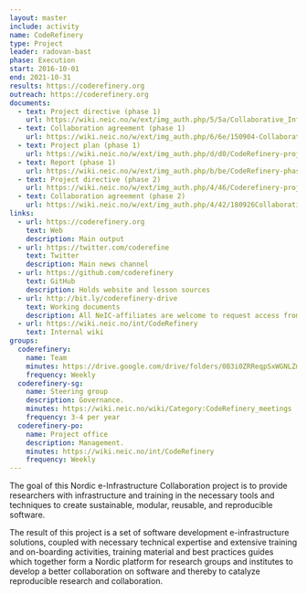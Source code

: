 ```yaml
---
layout: master
include: activity
name: CodeRefinery
type: Project
leader: radovan-bast
phase: Execution
start: 2016-10-01
end: 2021-10-31
results: https://coderefinery.org
outreach: https://coderefinery.org
documents:
  - text: Project directive (phase 1)
    url: https://wiki.neic.no/w/ext/img_auth.php/5/5a/Collaborative_Infrastructure_for_Scientific_Software_Project_directive.doc
  - text: Collaboration agreement (phase 1)
    url: https://wiki.neic.no/w/ext/img_auth.php/6/6e/150904-Collaborative_Infrastructure_for_Scientific_Software_Collaboration_Agreement.pdf
  - text: Project plan (phase 1)
    url: https://wiki.neic.no/w/ext/img_auth.php/d/d0/CodeRefinery-project-plan-v1.0.pdf
  - text: Report (phase 1)
    url: https://wiki.neic.no/w/ext/img_auth.php/b/be/CodeRefinery-phase1-report.pdf
  - text: Project directive (phase 2)
    url: https://wiki.neic.no/w/ext/img_auth.php/4/46/Coderefinery-project-directive-phase-2.pdf
  - text: Collaboration agreement (phase 2)
    url: https://wiki.neic.no/w/ext/img_auth.php/4/42/180926Collaboration_Agreement_for_CodeRefinery2_clean.pdf
links:
  - url: https://coderefinery.org
    text: Web
    description: Main output
  - url: https://twitter.com/coderefine
    text: Twitter
    description: Main news channel
  - url: https://github.com/coderefinery
    text: GitHub
    description: Holds website and lesson sources
  - url: http://bit.ly/coderefinery-drive
    text: Working documents
    description: All NeIC-affiliates are welcome to request access from project lead
  - url: https://wiki.neic.no/int/CodeRefinery
    text: Internal wiki
groups:
  coderefinery:
    name: Team
    minutes: https://drive.google.com/drive/folders/0B3i0ZRReqpSxWGNLZmN4RmYzNUk
    frequency: Weekly
  coderefinery-sg:
    name: Steering group
    description: Governance.
    minutes: https://wiki.neic.no/wiki/Category:CodeRefinery_meetings
    frequency: 3-4 per year
  coderefinery-po:
    name: Project office
    description: Management.
    minutes: https://wiki.neic.no/int/CodeRefinery
    frequency: Weekly
---
```


The goal of this Nordic e-Infrastructure Collaboration project is to provide
researchers with infrastructure and training in the necessary tools and
techniques to create sustainable, modular, reusable, and reproducible software.

The result of this project is a set of software development e-infrastructure
solutions, coupled with necessary technical expertise and extensive training and
on-boarding activities, training material and best practices guides which
together form a Nordic platform for research groups and institutes to develop a
better collaboration on software and thereby to catalyze reproducible research
and collaboration.
